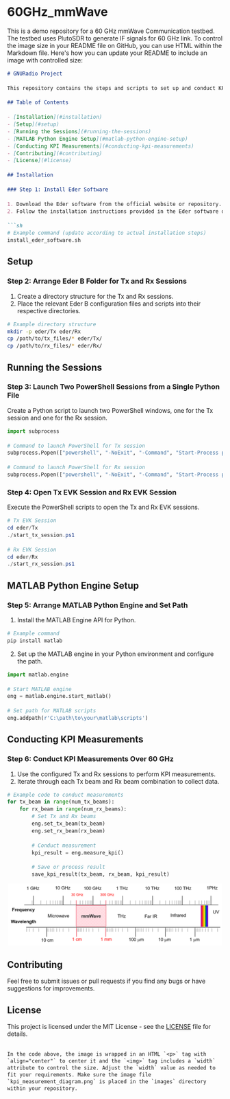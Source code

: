 # 60GHz_mmWave
This is a demo repository for a 60 GHz mmWave Communication testbed. The testbed uses PlutoSDR to generate IF signals for 60 GHz link.
To control the image size in your README file on GitHub, you can use HTML within the Markdown file. Here's how you can update your README to include an image with controlled size:

```markdown
# GNURadio Project

This repository contains the steps and scripts to set up and conduct KPI measurements over 60 GHz using GNURadio, Eder software, and MATLAB.

## Table of Contents

- [Installation](#installation)
- [Setup](#setup)
- [Running the Sessions](#running-the-sessions)
- [MATLAB Python Engine Setup](#matlab-python-engine-setup)
- [Conducting KPI Measurements](#conducting-kpi-measurements)
- [Contributing](#contributing)
- [License](#license)

## Installation

### Step 1: Install Eder Software

1. Download the Eder software from the official website or repository.
2. Follow the installation instructions provided in the Eder software documentation.

```sh
# Example command (update according to actual installation steps)
install_eder_software.sh
```

## Setup

### Step 2: Arrange Eder B Folder for Tx and Rx Sessions

1. Create a directory structure for the Tx and Rx sessions.
2. Place the relevant Eder B configuration files and scripts into their respective directories.

```sh
# Example directory structure
mkdir -p eder/Tx eder/Rx
cp /path/to/tx_files/* eder/Tx/
cp /path/to/rx_files/* eder/Rx/
```

## Running the Sessions

### Step 3: Launch Two PowerShell Sessions from a Single Python File

Create a Python script to launch two PowerShell windows, one for the Tx session and one for the Rx session.

```python
import subprocess

# Command to launch PowerShell for Tx session
subprocess.Popen(["powershell", "-NoExit", "-Command", "Start-Process powershell -ArgumentList 'cd eder/Tx; ./start_tx_session.ps1'"])

# Command to launch PowerShell for Rx session
subprocess.Popen(["powershell", "-NoExit", "-Command", "Start-Process powershell -ArgumentList 'cd eder/Rx; ./start_rx_session.ps1'"])
```

### Step 4: Open Tx EVK Session and Rx EVK Session

Execute the PowerShell scripts to open the Tx and Rx EVK sessions.

```powershell
# Tx EVK Session
cd eder/Tx
./start_tx_session.ps1

# Rx EVK Session
cd eder/Rx
./start_rx_session.ps1
```

## MATLAB Python Engine Setup

### Step 5: Arrange MATLAB Python Engine and Set Path

1. Install the MATLAB Engine API for Python.

```sh
# Example command
pip install matlab
```

2. Set up the MATLAB engine in your Python environment and configure the path.

```python
import matlab.engine

# Start MATLAB engine
eng = matlab.engine.start_matlab()

# Set path for MATLAB scripts
eng.addpath(r'C:\path\to\your\matlab\scripts')
```

## Conducting KPI Measurements

### Step 6: Conduct KPI Measurements Over 60 GHz

1. Use the configured Tx and Rx sessions to perform KPI measurements.
2. Iterate through each Tx beam and Rx beam combination to collect data.

```python
# Example code to conduct measurements
for tx_beam in range(num_tx_beams):
    for rx_beam in range(num_rx_beams):
        # Set Tx and Rx beams
        eng.set_tx_beam(tx_beam)
        eng.set_rx_beam(rx_beam)
        
        # Conduct measurement
        kpi_result = eng.measure_kpi()
        
        # Save or process result
        save_kpi_result(tx_beam, rx_beam, kpi_result)
```

<p align="center">
  <img src="images/mmwave.png" alt="KPI Measurement Diagram" width="500"/>
</p>

## Contributing

Feel free to submit issues or pull requests if you find any bugs or have suggestions for improvements.

## License

This project is licensed under the MIT License - see the [LICENSE](LICENSE) file for details.
```

In the code above, the image is wrapped in an HTML `<p>` tag with `align="center"` to center it and the `<img>` tag includes a `width` attribute to control the size. Adjust the `width` value as needed to fit your requirements. Make sure the image file `kpi_measurement_diagram.png` is placed in the `images` directory within your repository.
